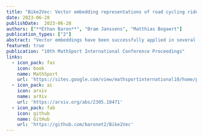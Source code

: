 ```yaml
---
title: "Bike2Vec: Vector embedding representations of road cycling riders and race"
date: 2023-06-28
publishDate:  2023-06-28
authors: ["**Ethan Baron**", "Bram Janssens", "Matthias Bogaert"]
publication_types: ["2"]
abstract: "Vector embeddings have been successfully applied in several domains to obtain effective representations of non-numeric data which can then be used in various downstream tasks. We present a novel application of vector embeddings in professional road cycling by demonstrating a method to learn representations for riders and races based on historical results. We use unsupervised learning techniques to validate that the resultant embeddings capture interesting features of riders and races. These embeddings could be used for downstream prediction tasks such as early talent identification and race outcome prediction."
featured: true
publication: "10th MathSport International Conference Proceedings"
links:
  - icon_pack: fas
    icon: book
    name: MathSport
    url: 'https://sites.google.com/view/mathsportinternational10/home/proceedings'
  - icon_pack: ai
    icon: arxiv
    name: arXiv
    url: 'https://arxiv.org/abs/2305.10471'
  - icon_pack: fab
    icon: github
    name: GitHub
    url: 'https://github.com/baronet2/Bike2Vec'
---
```

